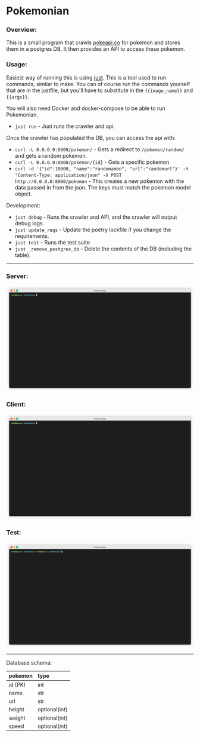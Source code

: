 # Pokemonian

### Overview:

This is a small program that crawls [pokeapi.co](https://pokeapi.co) for pokemon and stores them in a postgres DB. It then provides an API to access these pokemon. 

### Usage:
Easiest way of running this is using [just](https://github.com/casey/just). This is a tool used to run commands, similar to make. You can of course run the commands yourself that are in the justfile, but you'll have to substitute in the `{{image_name}}` and `{{args}}`.

You will also need Docker and docker-compose to be able to run Pokemonian.

* `just run` - Just runs the crawler and api.

Once the crawler has populated the DB, you can access the api with:
* `curl -L 0.0.0.0:8000/pokemon/` - Gets a redirect to `/pokemon/random/` and gets a random pokemon.
* `curl -L 0.0.0.0:8000/pokemon/{id}` - Gets a specific pokemon.
* `curl -d '{"id":10000, "name":"randomamon", "url":"randomurl"}' -H "Content-Type: application/json" -X POST http://0.0.0.0:8000/pokemon` - This creates a new pokemon with the data passed in from the json. The keys must match the pokemon model object.

Development: 
* `just debug` - Runs the crawler and API, and the crawler will output debug logs.
* `just update_reqs` - Update the poetry lockfile if you change the requirements.
* `just test` - Runs the test suite
* `just _remove_postgres_db` - Delete the contents of the DB (including the table).

---
### Server:
![server](server.gif "server")
### Client:
![client](client.gif "client")
### Test:
![test](test.gif "test")

---


Database schema:

| pokemon | type          |
|:--------|:--------------|
| id (PK) | int           |
| name    | str           |
| url     | str           |
| height  | optional(int) |
| weight  | optional(int) |
| speed   | optional(int) |